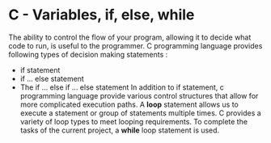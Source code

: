 # C - Variables, if, else, while
The ability to control the flow of your program, allowing it to decide what code to run, is useful to the programmer. C programming language provides following types of decision making statements :
* if statement
* if ... else statement
* The if ... else if ... else statement
In addition to if statement, c programming language provide various control structures that allow for more complicated execution paths.
A __loop__ statement allows us to execute a statement or group of statements multiple times.
C provides a variety of loop types to meet looping requirements. To complete the tasks of the current project, a __while__ loop statement is used.

